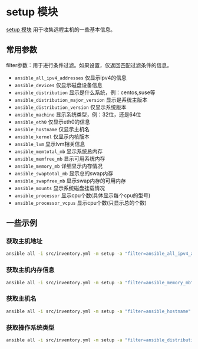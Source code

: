 # setup 模块

[setup 模块](https://docs.ansible.com/ansible/latest/collections/ansible/builtin/setup_module.html) 用于收集远程主机的一些基本信息。


## 常用参数

filter参数：用于进行条件过滤。如果设置，仅返回匹配过滤条件的信息。

  - `ansible_all_ipv4_addresses` 仅显示ipv4的信息
  - `ansible_devices` 仅显示磁盘设备信息
  - `ansible_distribution` 显示是什么系统，例：centos,suse等
  - `ansible_distribution_major_version` 显示是系统主版本
  - `ansible_distribution_version` 仅显示系统版本
  - `ansible_machine` 显示系统类型，例：32位，还是64位
  - `ansible_eth0` 仅显示eth0的信息
  - `ansible_hostname` 仅显示主机名
  - `ansible_kernel` 仅显示内核版本
  - `ansible_lvm` 显示lvm相关信息
  - `ansible_memtotal_mb` 显示系统总内存
  - `ansible_memfree_mb` 显示可用系统内存
  - `ansible_memory_mb` 详细显示内存情况
  - `ansible_swaptotal_mb` 显示总的swap内存
  - `ansible_swapfree_mb` 显示swap内存的可用内存
  - `ansible_mounts` 显示系统磁盘挂载情况
  - `ansible_processor` 显示cpu个数(具体显示每个cpu的型号)
  - `ansible_processor_vcpus` 显示cpu个数(只显示总的个数)

## 一些示例

### 获取主机地址

```bash
ansible all -i src/inventory.yml -m setup -a "filter=ansible_all_ipv4_addresses"
```

### 获取主机内存信息

```bash
ansible all -i src/inventory.yml -m setup -a "filter=ansible_memory_mb"
```

### 获取主机名

```bash
ansible all -i src/inventory.yml -m setup -a "filter=ansible_hostname"
```

### 获取操作系统类型

```bash
ansible all -i src/inventory.yml -m setup -a "filter=ansible_distribution"
```